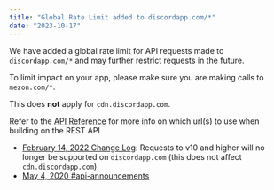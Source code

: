 ```yaml
---
title: "Global Rate Limit added to discordapp.com/*"
date: "2023-10-17"
---
```


We have added a global rate limit for API requests made to `discordapp.com/*` and may further restrict requests in the future.

To limit impact on your app, please make sure you are making calls to `mezon.com/*`.

This does **not** apply for `cdn.discordapp.com`.

Refer to the [API Reference](https://mezon.com/developers/docs/reference) for more info on which url(s) to use when building on the REST API

* [February 14, 2022 Change Log](https://mezon.com/developers/docs/change-log#feb-14-2022): Requests to v10 and higher will no longer be supported on `discordapp.com` (this does not affect `cdn.discordapp.com`)
* [May 4, 2020 #api-announcements](https://mezon.com/channels/613425648685547541/697138785317814292/706944540971630662)
